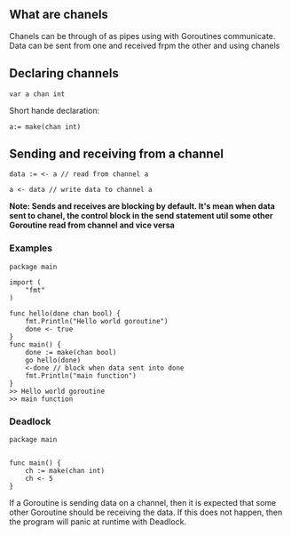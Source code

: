 ## What are chanels

Chanels can be through of as pipes using with Goroutines communicate. Data can be sent from one and received frpm the other and using chanels

## Declaring channels

```
var a chan int
```

Short hande declaration:

```
a:= make(chan int)
```

## Sending and receiving from a channel

```
data := <- a // read from channel a
```

```
a <- data // write data to channel a
```

<strong>Note: Sends and receives are blocking by default. It's mean when data sent to chanel, the control block in the send statement util some other Goroutine read from channel and vice versa </strong>

### Examples

```
package main

import (
    "fmt"
)

func hello(done chan bool) {
    fmt.Println("Hello world goroutine")
    done <- true
}
func main() {
    done := make(chan bool)
    go hello(done)
    <-done // block when data sent into done
    fmt.Println("main function")
}
>> Hello world goroutine
>> main function

```

### Deadlock

```
package main


func main() {
    ch := make(chan int)
    ch <- 5
}
```

If a Goroutine is sending data on a channel, then it is expected that some other Goroutine should be receiving the data. If this does not happen, then the program will panic at runtime with Deadlock.
